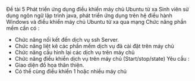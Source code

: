 Đề tài 5 Phát triển ứng dụng điều khiển máy chủ Ubuntu từ xa
Sinh viên sử dụng ngôn ngữ lập trình java, phát triển ứng dụng trên hệ điều hành
Windows và điều khiển máy chủ Ubuntu từ xa qua mạng
Chức năng phần mềm cần có :
- Chức năng nối kết đến dịch vụ ssh Server.
- Chức năng liệt kê các phần mềm dịch vụ đã cài đặt trên máy chủ
- Chức năng cấu hình lại các dịch vụ trên máy chủ
- Chức năng điều khiển dịch vụ trên máy chủ (Start/stop/state)
Yêu cầu :
- Giao diện đồ họa thân thiện.
- Có thể cùng điều khiển 1 hoặc nhiều máy chủ